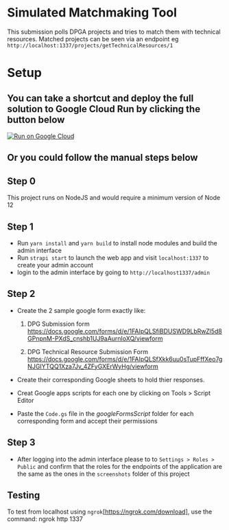 # Simulated Matchmaking Tool

This submission polls DPGA projects and tries to match them with technical resources. Matched projects can be seen via an endpoint eg `http://localhost:1337/projects/getTechnicalResources/1` 

# Setup

## You can take a shortcut and deploy the full solution to Google Cloud Run by clicking the button below
[![Run on Google Cloud](https://deploy.cloud.run/button.svg)](https://deploy.cloud.run)

## Or you could follow the manual steps below

## Step 0
This project runs on NodeJS and would require a minimum version of Node 12

## Step 1
 - Run `yarn install` and `yarn build` to install node modules and build the admin interface
 - Run `strapi start` to launch the web app and visit `localhost:1337` to create your admin account
 - login to the admin interface by going to `http://localhost1337/admin`
 
## Step 2
 - Create the 2 sample google form exactly like:

    1) DPG Submission form
    https://docs.google.com/forms/d/e/1FAIpQLSfiBDUSWD9LbRwZl5d8GPnpnM-PXdS_cnshb1UJ9aAurnIoXQ/viewform

    2) DPG Technical Resource Submission Form
    https://docs.google.com/forms/d/e/1FAIpQLSfXkk6uu0sTupFffXeo7gNJGIYTQQ1Xza7Jv_4ZFyGXErWyHg/viewform

 - Create their corresponding Google sheets to hold thier responses.
 - Creat Google apps scripts for each one by clicking on Tools > Script Editor
 - Paste the `Code.gs` file in the *googleFormsScript* folder for each corresponding form and accept their permissions
 
 ## Step 3
 - After logging into the admin interface please to to `Settings > Roles > Public` and confirm that the roles for the endpoints of the application are the same as the ones in the `screenshots` folder of this project

## Testing
To test from localhost using `ngrok`[https://ngrok.com/download], use the command:
ngrok http 1337
